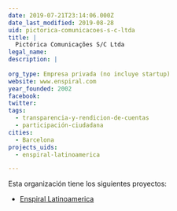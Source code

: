```yaml
---
date: 2019-07-21T23:14:06.000Z
date_last_modified: 2019-08-28
uid: pictorica-comunicacoes-s-c-ltda
title: |
  Pictórica Comunicações S/C Ltda
legal_name: 
description: |
  
org_type: Empresa privada (no incluye startup)
website: www.enspiral.com
year_founded: 2002
facebook: 
twitter: 
tags:
  - transparencia-y-rendicion-de-cuentas
  - participación-ciudadana
cities: 
  - Barcelona
projects_uids:
  - enspiral-latinoamerica

---
```


Esta organización tiene los siguientes proyectos:

- [Enspiral Latinoamerica](/proyectos/enspiral-latinoamerica)
